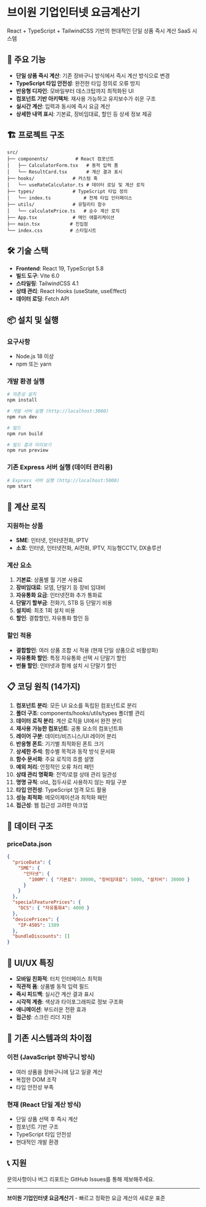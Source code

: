 # 브이원 기업인터넷 요금계산기

React + TypeScript + TailwindCSS 기반의 현대적인 단일 상품 즉시 계산 SaaS 시스템

## 🚀 주요 기능

- **단일 상품 즉시 계산**: 기존 장바구니 방식에서 즉시 계산 방식으로 변경
- **TypeScript 타입 안전성**: 완전한 타입 정의로 오류 방지
- **반응형 디자인**: 모바일부터 데스크탑까지 최적화된 UI
- **컴포넌트 기반 아키텍처**: 재사용 가능하고 유지보수가 쉬운 구조
- **실시간 계산**: 입력과 동시에 즉시 요금 계산
- **상세한 내역 표시**: 기본료, 장비임대료, 할인 등 상세 정보 제공

## 🏗️ 프로젝트 구조

```
src/
├── components/          # React 컴포넌트
│   ├── CalculatorForm.tsx   # 동적 입력 폼
│   └── ResultCard.tsx       # 계산 결과 표시
├── hooks/              # 커스텀 훅
│   └── useRateCalculator.ts # 데이터 로딩 및 계산 로직
├── types/              # TypeScript 타입 정의
│   └── index.ts            # 전체 타입 인터페이스
├── utils/              # 유틸리티 함수
│   └── calculatePrice.ts   # 순수 계산 로직
├── App.tsx             # 메인 애플리케이션
├── main.tsx           # 진입점
└── index.css          # 스타일시트
```

## 🛠️ 기술 스택

- **Frontend**: React 19, TypeScript 5.8
- **빌드 도구**: Vite 6.0
- **스타일링**: TailwindCSS 4.1
- **상태 관리**: React Hooks (useState, useEffect)
- **데이터 로딩**: Fetch API

## 📦 설치 및 실행

### 요구사항
- Node.js 18 이상
- npm 또는 yarn

### 개발 환경 실행
```bash
# 의존성 설치
npm install

# 개발 서버 실행 (http://localhost:3000)
npm run dev

# 빌드
npm run build

# 빌드 결과 미리보기
npm run preview
```

### 기존 Express 서버 실행 (데이터 관리용)
```bash
# Express 서버 실행 (http://localhost:5000)
npm start
```

## 🧮 계산 로직

### 지원하는 상품
- **SME**: 인터넷, 인터넷전화, IPTV
- **소호**: 인터넷, 인터넷전화, AI전화, IPTV, 지능형CCTV, DX솔루션

### 계산 요소
1. **기본료**: 상품별 월 기본 사용료
2. **장비임대료**: 모뎀, 단말기 등 장비 임대비
3. **자유통화 요금**: 인터넷전화 추가 통화료
4. **단말기 할부금**: 전화기, STB 등 단말기 비용
5. **설치비**: 최초 1회 설치 비용
6. **할인**: 결합할인, 자유통화 할인 등

### 할인 적용
- **결합할인**: 여러 상품 조합 시 적용 (현재 단일 상품으로 비활성화)
- **자유통화 할인**: 특정 자유통화 선택 시 단말기 할인
- **번들 할인**: 인터넷과 함께 설치 시 단말기 할인

## 📋 코딩 원칙 (14가지)

1. **컴포넌트 분리**: 모든 UI 요소를 독립된 컴포넌트로 분리
2. **폴더 구조**: components/hooks/utils/types 폴더별 관리
3. **데이터 로직 분리**: 계산 로직을 UI에서 완전 분리
4. **재사용 가능한 컴포넌트**: 공통 요소의 컴포넌트화
5. **레이어 구분**: 데이터/비즈니스/UI 레이어 분리
6. **반응형 폰트**: 기기별 최적화된 폰트 크기
7. **상세한 주석**: 함수별 목적과 동작 방식 문서화
8. **함수 문서화**: 주요 로직의 흐름 설명
9. **예외 처리**: 안정적인 오류 처리 패턴
10. **상태 관리 명확화**: 전역/로컬 상태 관리 일관성
11. **명명 규칙**: old_ 접두사로 사용하지 않는 파일 구분
12. **타입 안전성**: TypeScript 엄격 모드 활용
13. **성능 최적화**: 메모이제이션과 최적화 패턴
14. **접근성**: 웹 접근성 고려한 마크업

## 📄 데이터 구조

### priceData.json
```json
{
  "priceData": {
    "SME": {
      "인터넷": {
        "100M": { "기본료": 30000, "장비임대료": 5000, "설치비": 30000 }
      }
    }
  },
  "specialFeaturePrices": {
    "DCS": { "자유통화4": 4000 }
  },
  "devicePrices": {
    "IP-450S": 1389
  },
  "bundleDiscounts": []
}
```

## 🎨 UI/UX 특징

- **모바일 친화적**: 터치 인터페이스 최적화
- **직관적 폼**: 상품별 동적 입력 필드
- **즉시 피드백**: 실시간 계산 결과 표시
- **시각적 계층**: 색상과 타이포그래피로 정보 구조화
- **애니메이션**: 부드러운 전환 효과
- **접근성**: 스크린 리더 지원

## 🔄 기존 시스템과의 차이점

### 이전 (JavaScript 장바구니 방식)
- 여러 상품을 장바구니에 담고 일괄 계산
- 복잡한 DOM 조작
- 타입 안전성 부족

### 현재 (React 단일 계산 방식)
- 단일 상품 선택 후 즉시 계산
- 컴포넌트 기반 구조
- TypeScript 타입 안전성
- 현대적인 개발 환경

## 📞 지원

문의사항이나 버그 리포트는 GitHub Issues를 통해 제보해주세요.

---

**브이원 기업인터넷 요금계산기** - 빠르고 정확한 요금 계산의 새로운 표준 